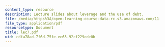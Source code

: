 ```yaml
---
content_type: resource
description: Lecture slides about leverage and the use of debt.
file: /media/https%3A/open-learning-course-data-rc.s3.amazonaws.com/11-431j-real-estate-finance-and-investment-fall-2006/cdfa78ad7f6d75feec6392cf229cde0b_lec7.pdf
file_type: application/pdf
resourcetype: Document
title: lec7.pdf
uid: cdfa78ad-7f6d-75fe-ec63-92cf229cde0b
---
```

